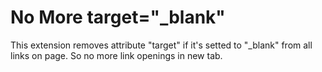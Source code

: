 # No More target="_blank"

This extension removes attribute "target" if it's setted to "_blank" from all links on page. So no more link openings in new tab.
